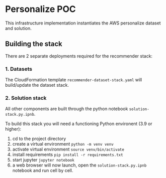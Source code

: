 # Personalize POC
This infrastructure implementation instantiates the AWS personalize dataset and solution.   

## Building the stack
There are 2 separate deployments required for the recommender stack:

### 1. Datasets
The CloudFormation template `recommender-dataset-stack.yaml` will build/update the dataset stack.   

### 2. Solution stack
All other components are built through the python notebook `solution-stack.py.ipnb`.  

To build this stack you will need a functioning Python environent (3.9 or higher):
1. cd to the project directory
2. create a virtual environment `python -m venv venv `
3. activate virtual environment `source venv/bin/activate`
4. install requirements `pip install -r requirements.txt`
4. start jupyter `jupyter notebook`
5. a web browser will now launch, open the `solution-stack.py.ipnb` notebook and run cell by cell.







